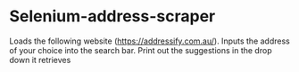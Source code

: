 # Selenium-address-scraper
Loads the following website (https://addressify.com.au/).
Inputs the address of your choice into the search bar.
Print out the suggestions in the drop down it retrieves
